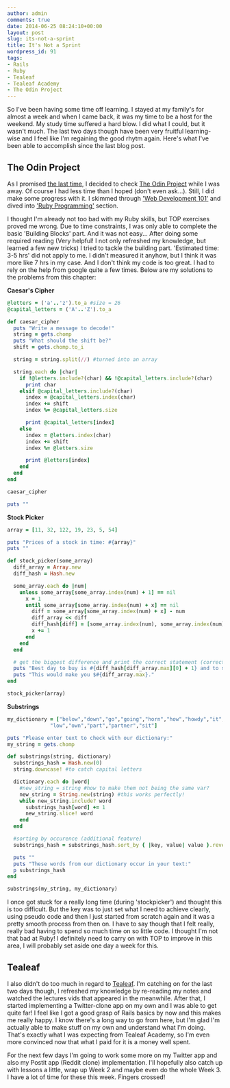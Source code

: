 ```yaml
---
author: admin
comments: true
date: 2014-06-25 08:24:10+00:00
layout: post
slug: its-not-a-sprint
title: It's Not a Sprint
wordpress_id: 91
tags:
- Rails
- Ruby
- Tealeaf
- Tealeaf Academy
- The Odin Project
---
```


So I've been having some time off learning. I stayed at my family's for almost a week and when I came back, it was my time to be a host for the weekend. My study time suffered a hard blow. I did what I could, but it wasn't much. The last two days though have been very fruitful learning-wise and I feel like I'm regaining the good rhytm again. Here's what I've been able to accomplish since the last blog post.



## The Odin Project



As I promised [the last time](http://www.webdeveloperfromscratch.com/blog/become-a-web-developer-for-free/), I decided to check [The Odin Project](http://www.theodinproject.com/) while I was away. Of course I had less time than I hoped (don't even ask...). Still, I did make some progress with it. I skimmed through ['Web Development 101'](http://www.theodinproject.com/web-development-101) and dived into ['Ruby Programming'](http://www.theodinproject.com/ruby-programming/) section.

I thought I'm already not too bad with my Ruby skills, but TOP exercises proved me wrong. Due to time constraints, I was only able to complete the basic 'Building Blocks' part. And it was not easy... After doing some required reading (Very helpful! I not only refreshed my knowledge, but learned a few new tricks) I tried to tackle the building part. 'Estimated time: 3-5 hrs' did not apply to me. I didn't measured it anyhow, but I think it was more like 7 hrs in my case. And I don't think my code is too great. I had to rely on the help from google quite a few times. Below are my solutions to the problems from this chapter:

**Caesar's Cipher**

```ruby ceasars_cipher.rb
@letters = ('a'..'z').to_a #size = 26
@capital_letters = ('A'..'Z').to_a

def caesar_cipher
  puts "Write a message to decode!"
  string = gets.chomp
  puts "What should the shift be?"
  shift = gets.chomp.to_i

  string = string.split(//) #turned into an array

  string.each do |char|
    if !@letters.include?(char) && !@capital_letters.include?(char)
      print char
    elsif @capital_letters.include?(char)
      index = @capital_letters.index(char)
      index += shift
      index %= @capital_letters.size

      print @capital_letters[index]
    else
      index = @letters.index(char)
      index += shift
      index %= @letters.size

      print @letters[index]
    end
  end
end

caesar_cipher

puts ""
```
  

**Stock Picker**

``` ruby stock_picker.rb
array = [11, 32, 122, 19, 23, 5, 54]

puts "Prices of a stock in time: #{array}"
puts ""

def stock_picker(some_array)
  diff_array = Array.new
  diff_hash = Hash.new

  some_array.each do |num|
    unless some_array[some_array.index(num) + 1] == nil
      x = 1
      until some_array[some_array.index(num) + x] == nil
        diff = some_array[some_array.index(num) + x] - num
        diff_array << diff
        diff_hash[diff] = [some_array.index(num), some_array.index(num) + x]
        x += 1
      end
    end
  end

  # get the biggest difference and print the correct statement (corrected so that days starts at 1)
  puts "Best day to buy is #{diff_hash[diff_array.max][0] + 1} and to sell is #{diff_hash[diff_array.max][1] + 1}."
  puts "This would make you $#{diff_array.max}."
end

stock_picker(array)
```
  

**Substrings**

```ruby substrings.rb
my_dictionary = ["below","down","go","going","horn","how","howdy","it","i",
              "low","own","part","partner","sit"]

puts "Please enter text to check with our dictionary:"
my_string = gets.chomp

def substrings(string, dictionary)
  substrings_hash = Hash.new(0)
  string.downcase! #to catch capital letters

  dictionary.each do |word|
    #new_string = string #how to make them not being the same var?
    new_string = String.new(string) #this works perfectly!
    while new_string.include? word
      substrings_hash[word] += 1
      new_string.slice! word
    end
  end

  #sorting by occurence (additional feature)
  substrings_hash = substrings_hash.sort_by { |key, value| value }.reverse

  puts ""
  puts "These words from our dictionary occur in your text:"
  p substrings_hash
end

substrings(my_string, my_dictionary)
```
  

I once got stuck for a really long time (during 'stockpicker') and thought this is too difficult. But the key was to just set what I need to achieve clearly, using pseudo code and then I just started from scratch again and it was a pretty smooth process from then on. I have to say though that I felt really, really bad having to spend so much time on so little code. I thought I'm not that bad at Ruby! I definitely need to carry on with TOP to improve in this area, I will probably set aside one day a week for this.



## Tealeaf



I also didn't do too much in regard to [Tealeaf](http://www.gotealeaf.com). I'm catching on for the last two days though, I refreshed my knowledge by re-reading my notes and watched the lectures vids that appeared in the meanwhile. After that, I started implementing a Twitter-clone app on my own and I was able to get quite far! I feel like I got a good grasp of Rails basics by now and this makes me really happy. I know there's a long way to go from here, but I'm glad I'm actually able to make stuff on my own and understand what I'm doing. That's exactly what I was expecting from Tealeaf Academy, so I'm even more convinced now that what I paid for it is a money well spent.

For the next few days I'm going to work some more on my Twitter app and also my Postit app (Reddit clone) implementation. I'll hopefully also catch up with lessons a little, wrap up Week 2 and maybe even do the whole Week 3. I have a lot of time for these this week. Fingers crossed!
